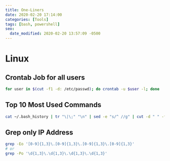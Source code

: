 ```yaml
---
title: One-Liners
date: 2020-02-20 17:14:00
categories: [Tools]
tags: [bash, powershell]
seo:
  date_modified: 2020-02-20 13:57:09 -0500
---
```


# Linux

## Crontab Job for all users

```bash
for user in $(cut -f1 -d: /etc/passwd); do crontab -u $user -l; done
```

## Top 10 Most Used Commands

```bash
cat ~/.bash_history | tr "\|\;" "\n" | sed -e "s/^ //g" | cut -d " " -f 1 | sort | uniq -c | sort -n | tail -n 15
```

## Grep only IP Address

```bash
grep -Eo '[0-9]{1,3}\.[0-9]{1,3}\.[0-9]{1,3}\.[0-9]{1,3}'
# or
grep -Po '\d{1,3}\.\d{1,3}\.\d{1,3}\.\d{1,3}'
```

